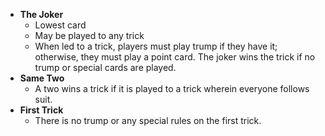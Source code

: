 - **The Joker**
  - Lowest card
  - May be played to any trick
  - When led to a trick, players must play trump if they have it; otherwise,
    they must play a point card. The joker wins the trick if no trump or special
    cards are played.
- **Same Two**
  - A two wins a trick if it is played to a trick wherein everyone follows suit.
- **First Trick**
  - There is no trump or any special rules on the first trick.
